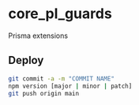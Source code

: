# core_pl_guards
Prisma extensions

## Deploy
```bash
git commit -a -m "COMMIT NAME"
npm version [major | minor | patch]
git push origin main
```